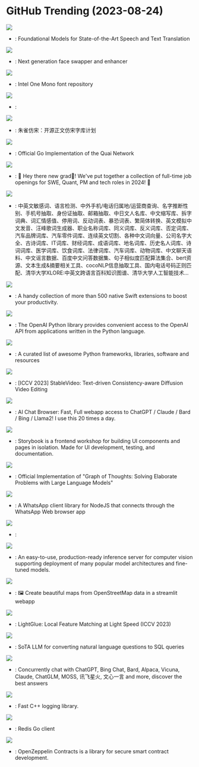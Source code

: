 # GitHub Trending (2023-08-24)

![](https://img.shields.io/badge/Python-New%20732-green?style=flat-square&logo=appveyor)
- [](https://github.comundefined): Foundational Models for State-of-the-Art Speech and Text Translation

![](https://img.shields.io/badge/Python-New%201-green?style=flat-square&logo=appveyor)
- [](https://github.comundefined): Next generation face swapper and enhancer

![](https://img.shields.io/badge/none-New%2049-green?style=flat-square&logo=appveyor)
- [](https://github.comundefined): Intel One Mono font repository

![](https://img.shields.io/badge/TypeScript-New%2017-green?style=flat-square&logo=appveyor)
- [](https://github.comundefined): 

![](https://img.shields.io/badge/none-New%20158-green?style=flat-square&logo=appveyor)
- [](https://github.comundefined): 朱雀仿宋：开源正文仿宋字库计划

![](https://img.shields.io/badge/Go-New%20229-green?style=flat-square&logo=appveyor)
- [](https://github.comundefined): Official Go Implementation of the Quai Network

![](https://img.shields.io/badge/Python-New%20165-green?style=flat-square&logo=appveyor)
- [](https://github.comundefined): 👋 Hey there new grad🎉! We've put together a collection of full-time job openings for SWE, Quant, PM and tech roles in 2024! 🚀

![](https://img.shields.io/badge/Python-New%20460-green?style=flat-square&logo=appveyor)
- [](https://github.comundefined): 中英文敏感词、语言检测、中外手机/电话归属地/运营商查询、名字推断性别、手机号抽取、身份证抽取、邮箱抽取、中日文人名库、中文缩写库、拆字词典、词汇情感值、停用词、反动词表、暴恐词表、繁简体转换、英文模拟中文发音、汪峰歌词生成器、职业名称词库、同义词库、反义词库、否定词库、汽车品牌词库、汽车零件词库、连续英文切割、各种中文词向量、公司名字大全、古诗词库、IT词库、财经词库、成语词库、地名词库、历史名人词库、诗词词库、医学词库、饮食词库、法律词库、汽车词库、动物词库、中文聊天语料、中文谣言数据、百度中文问答数据集、句子相似度匹配算法集合、bert资源、文本生成&摘要相关工具、cocoNLP信息抽取工具、国内电话号码正则匹配、清华大学XLORE:中英文跨语言百科知识图谱、清华大学人工智能技术…

![](https://img.shields.io/badge/Swift-New%2023-green?style=flat-square&logo=appveyor)
- [](https://github.comundefined): A handy collection of more than 500 native Swift extensions to boost your productivity.

![](https://img.shields.io/badge/Python-New%2014-green?style=flat-square&logo=appveyor)
- [](https://github.comundefined): The OpenAI Python library provides convenient access to the OpenAI API from applications written in the Python language.

![](https://img.shields.io/badge/Python-New%20233-green?style=flat-square&logo=appveyor)
- [](https://github.comundefined): A curated list of awesome Python frameworks, libraries, software and resources

![](https://img.shields.io/badge/Python-New%20113-green?style=flat-square&logo=appveyor)
- [](https://github.comundefined): [ICCV 2023] StableVideo: Text-driven Consistency-aware Diffusion Video Editing

![](https://img.shields.io/badge/TypeScript-New%20280-green?style=flat-square&logo=appveyor)
- [](https://github.comundefined): AI Chat Browser: Fast, Full webapp access to ChatGPT / Claude / Bard / Bing / Llama2! I use this 20 times a day.

![](https://img.shields.io/badge/TypeScript-New%20147-green?style=flat-square&logo=appveyor)
- [](https://github.comundefined): Storybook is a frontend workshop for building UI components and pages in isolation. Made for UI development, testing, and documentation.

![](https://img.shields.io/badge/Python-New%2032-green?style=flat-square&logo=appveyor)
- [](https://github.comundefined): Official Implementation of "Graph of Thoughts: Solving Elaborate Problems with Large Language Models"

![](https://img.shields.io/badge/JavaScript-New%2031-green?style=flat-square&logo=appveyor)
- [](https://github.comundefined): A WhatsApp client library for NodeJS that connects through the WhatsApp Web browser app

![](https://img.shields.io/badge/none-New%2018-green?style=flat-square&logo=appveyor)
- [](https://github.comundefined): 

![](https://img.shields.io/badge/Python-New%20124-green?style=flat-square&logo=appveyor)
- [](https://github.comundefined): An easy-to-use, production-ready inference server for computer vision supporting deployment of many popular model architectures and fine-tuned models.

![](https://img.shields.io/badge/Python-New%20195-green?style=flat-square&logo=appveyor)
- [](https://github.comundefined): 🖼️ Create beautiful maps from OpenStreetMap data in a streamlit webapp

![](https://img.shields.io/badge/Python-New%2019-green?style=flat-square&logo=appveyor)
- [](https://github.comundefined): LightGlue: Local Feature Matching at Light Speed (ICCV 2023)

![](https://img.shields.io/badge/Jupyter%20Notebook-New%20163-green?style=flat-square&logo=appveyor)
- [](https://github.comundefined): SoTA LLM for converting natural language questions to SQL queries

![](https://img.shields.io/badge/JavaScript-New%2055-green?style=flat-square&logo=appveyor)
- [](https://github.comundefined): Concurrently chat with ChatGPT, Bing Chat, Bard, Alpaca, Vicuna, Claude, ChatGLM, MOSS, 讯飞星火, 文心一言 and more, discover the best answers

![](https://img.shields.io/badge/C%2B%2B-New%2052-green?style=flat-square&logo=appveyor)
- [](https://github.comundefined): Fast C++ logging library.

![](https://img.shields.io/badge/Go-New%2016-green?style=flat-square&logo=appveyor)
- [](https://github.comundefined): Redis Go client

![](https://img.shields.io/badge/JavaScript-New%2014-green?style=flat-square&logo=appveyor)
- [](https://github.comundefined): OpenZeppelin Contracts is a library for secure smart contract development.

